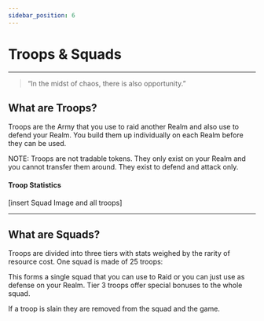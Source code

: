 ```yaml
---
sidebar_position: 6
---
```


# Troops & Squads
---

> “In the midst of chaos, there is also opportunity.”


## What are Troops?

Troops are the Army that you use to raid another Realm and also use to defend your Realm. You build them up individually on each Realm before they can be used. 

NOTE: Troops are not tradable tokens. They only exist on your Realm and you cannot transfer them around. They exist to defend and attack only.


#### Troop Statistics

[insert Squad Image and all troops]

---

## What are Squads?

Troops are divided into three tiers with stats weighed by the rarity of resource cost. One squad is made of 25 troops:

This forms a single squad that you can use to Raid or you can just use as defense on your Realm. Tier 3 troops offer special bonuses to the whole squad.

If a troop is slain they are removed from the squad and the game.
